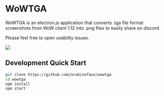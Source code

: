 # WoWTGA
  
WoWTGA is an electron.js application that converts .tga file format screenshots from WoW client 1.12 into .png files to easily share on discord

Please feel free to open usability issues.

![](https://raw.githubusercontent.com/arubinofaux/wowtga/main/screenshot.png)

## Development Quick Start

```sh
git clone https://github.com/arubinofaux/wowtga
cd wowtga
npm install
npm start
```
